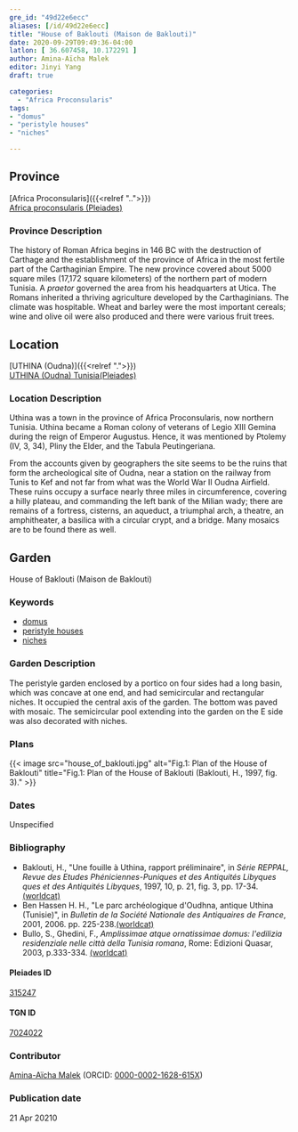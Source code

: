 ```yaml
---
gre_id: "49d22e6ecc"
aliases: [/id/49d22e6ecc]
title: "House of Baklouti (Maison de Baklouti)"
date: 2020-09-29T09:49:36-04:00
latlon: [ 36.607458, 10.172291 ]
author: Amina-Aïcha Malek
editor: Jinyi Yang
draft: true

categories:
  - "Africa Proconsularis"
tags:
- "domus"
- "peristyle houses"
- "niches"

---
```


## Province
[Africa Proconsularis]({{<relref "..">}}) \
[Africa proconsularis (Pleiades)](https://pleiades.stoa.org/places/991341)

### Province Description
The history of Roman Africa begins in 146 BC with the destruction of Carthage and the establishment of the province of Africa in the most fertile part of the Carthaginian Empire.  The new province covered about 5000 square miles (17,172 square kilometers) of the northern part of modern Tunisia.  A *praetor* governed the area from his headquarters at Utica.  The Romans inherited a thriving agriculture developed by the Carthaginians.  The climate was hospitable.  Wheat and barley were the most important cereals; wine and olive oil were also produced and there were various fruit trees.
<!-- DESCRIPTION -->


## Location
[UTHINA (Oudna)]({{<relref ".">}}) \
[UTHINA (Oudna) Tunisia(Pleiades)](https://pleiades.stoa.org/places/315247)

### Location Description
Uthina was a town in the province of Africa Proconsularis, now northern Tunisia. Uthina became a Roman colony of veterans of Legio XIII Gemina during the reign of Emperor Augustus. Hence, it was mentioned by Ptolemy (IV, 3, 34), Pliny the Elder, and the Tabula Peutingeriana.

From the accounts given by geographers the site seems to be the ruins that form the archeological site of Oudna, near a station on the railway from Tunis to Kef and not far from what was the World War II Oudna Airfield. These ruins occupy a surface nearly three miles in circumference, covering a hilly plateau, and commanding the left bank of the Milian wady; there are remains of a fortress, cisterns, an aqueduct, a triumphal arch, a theatre, an amphitheater, a basilica with a circular crypt, and a bridge. Many mosaics are to be found there as well.

<!--## Sublocation-->

<!--
[AREA WITHIN LOCATION, LIKE “PALATINE HILL”](GEOREFERENCE LINK)
A sublocation is any area larger than an individual garden, but located within a location. I would always try to include a link to a controlled vocabulary here if possible. This ID may well be different from the Garden ID, e.g., Pompeii versus a Garden in one of the houses which has its own Pleiades ID.
-->

<!--### Sublocation Description-->

<!-- DESCRIPTION -->

## Garden
House of Baklouti (Maison de Baklouti)

### Keywords

- [domus](http://vocab.getty.edu/page/aat/300005506)
- [peristyle houses](http://vocab.getty.edu/page/aat/300005452)
- [niches](http://vocab.getty.edu/page/aat/300002704)

### Garden Description

The peristyle garden enclosed by a portico on four sides had a long basin, which was concave at one end, and had semicircular and rectangular niches.  It occupied the central axis of the garden. The bottom was paved with mosaic. The semicircular pool extending into the garden on the E side was also decorated with niches.




<!--### Maps-->


### Plans
{{< image src="house_of_baklouti.jpg" alt="Fig.1: Plan of the House of Baklouti" title="Fig.1: Plan of the House of Baklouti (Baklouti, H., 1997, fig. 3)." >}}


<!--### Images-->
<!--Fig.1: Plan of the House of Icarios-->

### Dates

Unspecified

### Bibliography

* Baklouti, H., "Une fouille à Uthina, rapport préliminaire", in *Série REPPAL, Revue des Etudes Phéniciennes-Puniques et des Antiquités Libyques ques et des Antiquités Libyques*, 1997, 10, p. 21, fig. 3, pp. 17-34. [(worldcat)](#)
* Ben Hassen H. H., "Le parc archéologique d'Oudhna, antique Uthina (Tunisie)", in *Bulletin de la Société Nationale des Antiquaires de France*, 2001, 2006. pp. 225-238.[(worldcat)](http://www.worldcat.org/oclc/7290982187)
* Bullo, S., Ghedini, F., *Amplissimae atque ornatissimae domus: l'edilizia residenziale nelle città della Tunisia romana*, Rome: Edizioni Quasar, 2003, p.333-334. [(worldcat)](http://www.worldcat.org/oclc/989088620)

#### Pleiades ID

[315247](https://pleiades.stoa.org/places/315247)

#### TGN ID

[7024022](http://vocab.getty.edu/page/tgn/7024022)

### Contributor
[Amina-Aïcha Malek](http://worldcat.org/identities/lccn-n2012075871/) (ORCID: [0000-0002-1628-615X](https://orcid.org/0000-0002-1628-615X))

### Publication date


21 Apr 20210
